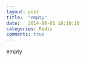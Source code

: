 ```yaml
---
layout: post
title:  "empty"
date:   2014-06-01 10:10:10
categories: Redis
comments: true
---
```

empty
